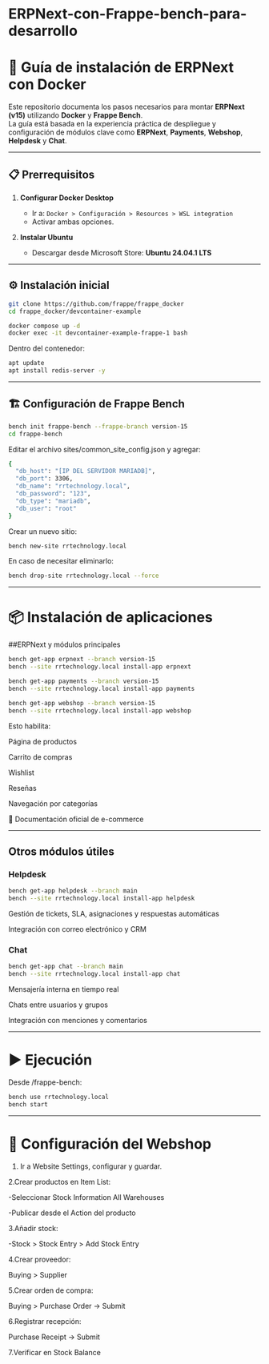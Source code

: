 # ERPNext-con-Frappe-bench-para-desarrollo

# 🚀 Guía de instalación de ERPNext con Docker

Este repositorio documenta los pasos necesarios para montar **ERPNext (v15)** utilizando **Docker** y **Frappe Bench**.  
La guía está basada en la experiencia práctica de despliegue y configuración de módulos clave como **ERPNext**, **Payments**, **Webshop**, **Helpdesk** y **Chat**.

---

## 📋 Prerrequisitos

1. **Configurar Docker Desktop**
   - Ir a: `Docker > Configuración > Resources > WSL integration`
   - Activar ambas opciones.

2. **Instalar Ubuntu**
   - Descargar desde Microsoft Store: **Ubuntu 24.04.1 LTS**

---

## ⚙️ Instalación inicial

```bash
git clone https://github.com/frappe/frappe_docker
cd frappe_docker/devcontainer-example

docker compose up -d
docker exec -it devcontainer-example-frappe-1 bash
```

Dentro del contenedor:
```bash
apt update
apt install redis-server -y
```
---
## 🏗️ Configuración de Frappe Bench

```bash
bench init frappe-bench --frappe-branch version-15
cd frappe-bench

```

Editar el archivo sites/common_site_config.json y agregar:

```bash
{
  "db_host": "[IP DEL SERVIDOR MARIADB]",
  "db_port": 3306,
  "db_name": "rrtechnology.local",
  "db_password": "123",
  "db_type": "mariadb",
  "db_user": "root"
}


```
Crear un nuevo sitio:
```bash
bench new-site rrtechnology.local

```
En caso de necesitar eliminarlo:
```bash
bench drop-site rrtechnology.local --force


```
---

# 📦 Instalación de aplicaciones
##ERPNext y módulos principales

```bash
bench get-app erpnext --branch version-15
bench --site rrtechnology.local install-app erpnext

bench get-app payments --branch version-15
bench --site rrtechnology.local install-app payments

bench get-app webshop --branch version-15
bench --site rrtechnology.local install-app webshop

```
Esto habilita:

Página de productos

Carrito de compras

Wishlist

Reseñas

Navegación por categorías

📖 Documentación oficial de e-commerce

---
## Otros módulos útiles
### Helpdesk
```bash
bench get-app helpdesk --branch main
bench --site rrtechnology.local install-app helpdesk


```
Gestión de tickets, SLA, asignaciones y respuestas automáticas

Integración con correo electrónico y CRM

### Chat
```bash
bench get-app chat --branch main
bench --site rrtechnology.local install-app chat

```
Mensajería interna en tiempo real

Chats entre usuarios y grupos

Integración con menciones y comentarios

---

# ▶️ Ejecución
Desde /frappe-bench:
```bash
bench use rrtechnology.local
bench start

```
---

# 🛒 Configuración del Webshop

1. Ir a Website Settings, configurar y guardar.

2.Crear productos en Item List:

-Seleccionar Stock Information All Warehouses

-Publicar desde el Action del producto

3.Añadir stock:

-Stock > Stock Entry > Add Stock Entry

4.Crear proveedor:

Buying > Supplier

5.Crear orden de compra:

Buying > Purchase Order → Submit

6.Registrar recepción:

Purchase Receipt → Submit

7.Verificar en Stock Balance

